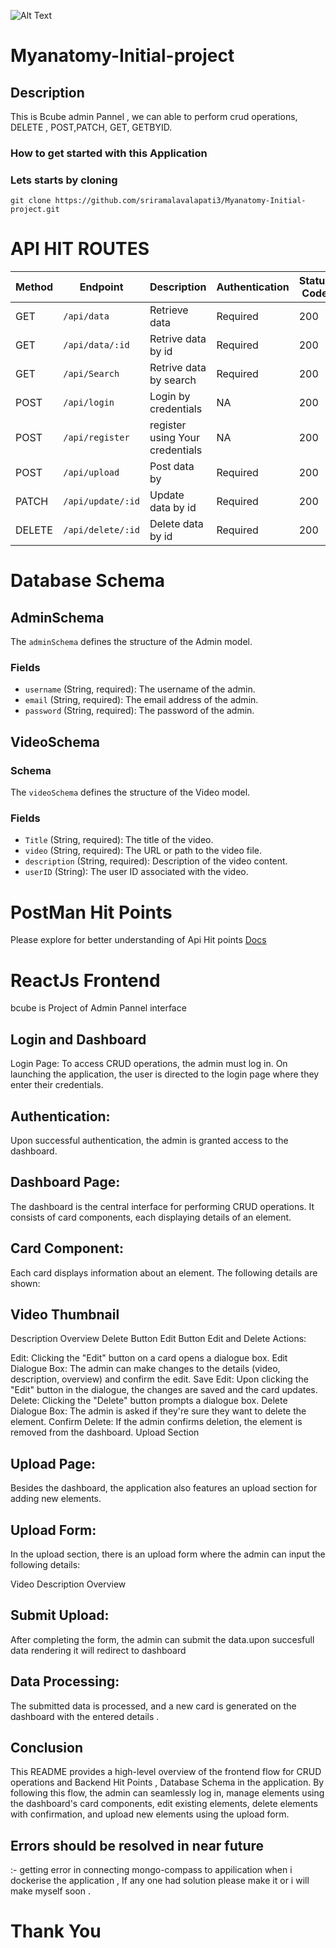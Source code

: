 ![Alt Text](https://drive.google.com/uc?export=download&id=1CyobKw-T6LQbv_hdRqAcgxSX-o689QuR)


# Myanatomy-Initial-project

## Description
This is Bcube admin Pannel , we can able to perform crud operations, DELETE , POST,PATCH, GET, GETBYID.
### How to get started with this Application 
### Lets starts by cloning 
``git clone https://github.com/sriramalavalapati3/Myanatomy-Initial-project.git``

# API HIT ROUTES
| Method | Endpoint    | Description                 | Authentication | Status Code |
|--------|-------------|-----------------------------|----------------|-------------|
| GET    | `/api/data` | Retrieve data              | Required       | 200          |
| GET    |`/api/data/:id`| Retrive data by id          |Required        | 200         |
| GET    |`/api/Search`| Retrive data by search        |Required      |  200        |
| POST   |`/api/login` | Login by credentials          | NA           |  200        |
| POST   |`/api/register` | register using Your credentials          | NA           |  200        |
| POST   |`/api/upload` |Post data by             | Required         |  200        |
| PATCH   |`/api/update/:id` |Update data by id             | Required         |  200        |
| DELETE  |`/api/delete/:id` |Delete data by id             | Required         |  200        |



# Database Schema

## AdminSchema
The `adminSchema` defines the structure of the Admin model.

### Fields

- `username` (String, required): The username of the admin.
- `email` (String, required): The email address of the admin.
- `password` (String, required): The password of the admin.

## VideoSchema

### Schema

The `videoSchema` defines the structure of the Video model.

### Fields

- `Title` (String, required): The title of the video.
- `video` (String, required): The URL or path to the video file.
- `description` (String, required): Description of the video content.
- `userID` (String): The user ID associated with the video.


# PostMan Hit Points

Please explore for better understanding of Api Hit points [Docs](https://documenter.getpostman.com/view/24325307/2s9XxzsrYF)


# ReactJs Frontend
bcube is Project of Admin Pannel interface

## Login and Dashboard
Login Page: To access CRUD operations, the admin must log in. On launching the application, the user is directed to the login page where they enter their credentials.

## Authentication:
Upon successful authentication, the admin is granted access to the dashboard.

## Dashboard Page:
The dashboard is the central interface for performing CRUD operations. It consists of card components, each displaying details of an element.

## Card Component: 
Each card displays information about an element. The following details are shown:

## Video Thumbnail
 Description
Overview
Delete Button
Edit Button
Edit and Delete Actions:

Edit: Clicking the "Edit" button on a card opens a dialogue box.
Edit Dialogue Box: The admin can make changes to the details (video, description, overview) and confirm the edit.
Save Edit: Upon clicking the "Edit" button in the dialogue, the changes are saved and the card updates.
Delete: Clicking the "Delete" button prompts a dialogue box.
Delete Dialogue Box: The admin is asked if they're sure they want to delete the element.
Confirm Delete: If the admin confirms deletion, the element is removed from the dashboard.
Upload Section
## Upload Page:
Besides the dashboard, the application also features an upload section for adding new elements.

## Upload Form:
In the upload section, there is an upload form where the admin can input the following details:

Video
Description
Overview
## Submit Upload:
After completing the form, the admin can submit the data.upon succesfull data rendering it will redirect to dashboard

## Data Processing: 
The submitted data is processed, and a new card is generated on the dashboard with the entered details .

## Conclusion

This README provides a high-level overview of the frontend flow for CRUD operations and Backend Hit Points , Database Schema  in the application. By following this flow, the admin can seamlessly log in, manage elements using the dashboard's card components, edit existing elements, delete elements with confirmation, and upload new elements using the upload form.


## Errors should be resolved in near future
:- getting error in connecting mongo-compass to appilication when i dockerise the application , If any one had solution please make it or i will make myself soon .


# Thank You
 


